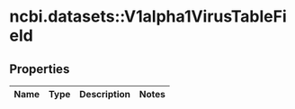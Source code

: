 # ncbi.datasets::V1alpha1VirusTableField

## Properties
Name | Type | Description | Notes
------------ | ------------- | ------------- | -------------


